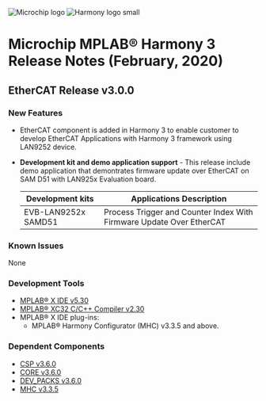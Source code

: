 ﻿![Microchip logo](https://raw.githubusercontent.com/wiki/Microchip-MPLAB-Harmony/Microchip-MPLAB-Harmony.github.io/images/microchip_logo.png)
![Harmony logo small](https://raw.githubusercontent.com/wiki/Microchip-MPLAB-Harmony/Microchip-MPLAB-Harmony.github.io/images/microchip_mplab_harmony_logo_small.png)

# Microchip MPLAB® Harmony 3 Release Notes (February, 2020)
## EtherCAT Release v3.0.0

### New Features
- EtherCAT component is added in Harmony 3 to enable customer to develop EtherCAT Applications with Harmony 3 framework using LAN9252 device.

- **Development kit and demo application support** - This release include demo application that demontrates firmware update over EtherCAT on SAM D51 with LAN925x Evaluation board.
		
	| Development kits   	| Applications Description												|
	| ---					| ---																	|
	| EVB-LAN9252x SAMD51	| Process Trigger and Counter Index With Firmware Update Over EtherCAT	|


### Known Issues

None

### Development Tools

* [MPLAB® X IDE v5.30](https://www.microchip.com/mplab/mplab-x-ide)
* [MPLAB® XC32 C/C++ Compiler v2.30](https://www.microchip.com/mplab/compilers)
* MPLAB® X IDE plug-ins:
    * MPLAB® Harmony Configurator (MHC) v3.3.5 and above.

### Dependent Components
* [CSP v3.6.0](https://github.com/Microchip-MPLAB-Harmony/csp/tree/v3.6.0)
* [CORE v3.6.0](https://github.com/Microchip-MPLAB-Harmony/core/tree/v3.6.0)
* [DEV_PACKS v3.6.0](https://github.com/Microchip-MPLAB-Harmony/dev_packs/tree/v3.6.0)
* [MHC v3.3.5](https://github.com/Microchip-MPLAB-Harmony/mhc/tree/v3.3.5)